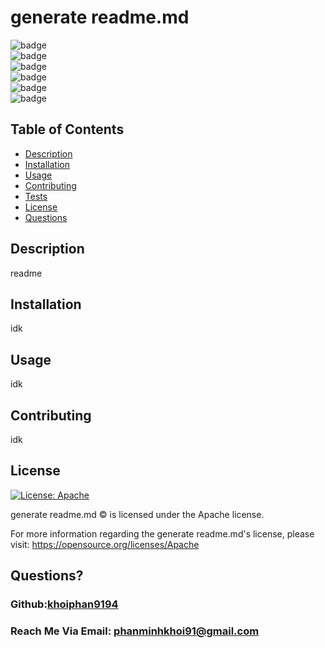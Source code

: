 # generate readme.md
  ![badge](https://img.shields.io/github/languages/top/khoiphan9194/test1)
  <br> 
  ![badge](https://img.shields.io/github/languages/count/khoiphan9194/test1)
  <br>
  ![badge](https://img.shields.io/github/issues/khoiphan9194/test1)
  <br>
  ![badge](https://img.shields.io/github/issues-closed/khoiphan9194/test1)
  <br>
  ![badge](https://img.shields.io/github/last-commit/khoiphan9194/test1)
  <br>
  ![badge](https://img.shields.io/badge/license-Apache-important)
## Table of Contents
  
- [Description](#description)
- [Installation](#installation)
- [Usage](#usage)
- [Contributing](#contributions)
- [Tests](#tests)
- [License](#license)
- [Questions](#questions)
  
## Description 
  
readme
  
## Installation 
  
idk
  
## Usage 
  
idk
  
## Contributing 
  
idk
  

  
## License
[![License: Apache](https://img.shields.io/badge/license-Apache-yellow)](https://opensource.org/licenses/Apache-2.0)

generate readme.md © is licensed under the Apache license.  

For more information regarding the generate readme.md's license, please visit: 
https://opensource.org/licenses/Apache

  
## Questions?
  
### Github:[khoiphan9194](https://github.com/khoiphan9194)
  
### Reach Me Via Email: phanminhkhoi91@gmail.com
